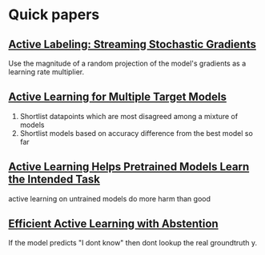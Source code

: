 # Quick papers

## [Active Labeling: Streaming Stochastic Gradients](https://proceedings.neurips.cc/paper_files/paper/2022/hash/6fee03d84375a159ecd3769ebbacae83-Abstract-Conference.html)

Use the magnitude of a random projection of the model's gradients as a learning rate multiplier.

## [Active Learning for Multiple Target Models](https://proceedings.neurips.cc/paper_files/paper/2022/hash/faacb7a4827b4d51e201666b93ab5fa7-Abstract-Conference.html)

1. Shortlist datapoints which are most disagreed among a mixture of models
2. Shortlist models based on accuracy difference from the best model so far

## [Active Learning Helps Pretrained Models Learn the Intended Task](https://proceedings.neurips.cc/paper_files/paper/2022/hash/b43a0e8a35b1c044b18cd843b9771915-Abstract-Conference.html)

active learning on untrained models do more harm than good

## [Efficient Active Learning with Abstention](https://proceedings.neurips.cc/paper_files/paper/2022/file/e5aa7171449b83f8b4eec1623eac9906-Supplemental-Conference.pdf)

If the model predicts "I dont know" then dont lookup the real groundtruth y.

